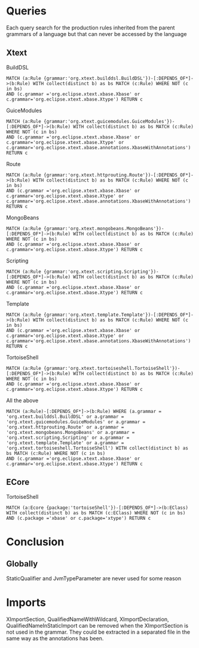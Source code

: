 # Queries

Each query search for the production rules inherited from the parent grammars of a language but that can never be accessed by the language

## Xtext

BuildDSL

```
MATCH (a:Rule {grammar:'org.xtext.builddsl.BuildDSL'})-[:DEPENDS_OF*]->(b:Rule) WITH collect(distinct b) as bs MATCH (c:Rule) WHERE NOT (c in bs)
AND (c.grammar ='org.eclipse.xtext.xbase.Xbase' or c.grammar='org.eclipse.xtext.xbase.Xtype') RETURN c
```

GuiceModules

```
MATCH (a:Rule {grammar:'org.xtext.guicemodules.GuiceModules'})-[:DEPENDS_OF*]->(b:Rule) WITH collect(distinct b) as bs MATCH (c:Rule) WHERE NOT (c in bs)
AND (c.grammar ='org.eclipse.xtext.xbase.Xbase' or c.grammar='org.eclipse.xtext.xbase.Xtype' or c.grammar='org.eclipse.xtext.xbase.annotations.XbaseWithAnnotations') RETURN c
```

Route

```
MATCH (a:Rule {grammar:'org.xtext.httprouting.Route'})-[:DEPENDS_OF*]->(b:Rule) WITH collect(distinct b) as bs MATCH (c:Rule) WHERE NOT (c in bs)
AND (c.grammar ='org.eclipse.xtext.xbase.Xbase' or c.grammar='org.eclipse.xtext.xbase.Xtype' or c.grammar='org.eclipse.xtext.xbase.annotations.XbaseWithAnnotations') RETURN c
```

MongoBeans

```
MATCH (a:Rule {grammar:'org.xtext.mongobeans.MongoBeans'})-[:DEPENDS_OF*]->(b:Rule) WITH collect(distinct b) as bs MATCH (c:Rule) WHERE NOT (c in bs)
AND (c.grammar ='org.eclipse.xtext.xbase.Xbase' or c.grammar='org.eclipse.xtext.xbase.Xtype') RETURN c
```

Scripting

```
MATCH (a:Rule {grammar:'org.xtext.scripting.Scripting'})-[:DEPENDS_OF*]->(b:Rule) WITH collect(distinct b) as bs MATCH (c:Rule) WHERE NOT (c in bs)
AND (c.grammar ='org.eclipse.xtext.xbase.Xbase' or c.grammar='org.eclipse.xtext.xbase.Xtype') RETURN c
```

Template

```
MATCH (a:Rule {grammar:'org.xtext.template.Template'})-[:DEPENDS_OF*]->(b:Rule) WITH collect(distinct b) as bs MATCH (c:Rule) WHERE NOT (c in bs)
AND (c.grammar ='org.eclipse.xtext.xbase.Xbase' or c.grammar='org.eclipse.xtext.xbase.Xtype' or c.grammar='org.eclipse.xtext.xbase.annotations.XbaseWithAnnotations') RETURN c
```

TortoiseShell

```
MATCH (a:Rule {grammar:'org.xtext.tortoiseshell.TortoiseShell'})-[:DEPENDS_OF*]->(b:Rule) WITH collect(distinct b) as bs MATCH (c:Rule) WHERE NOT (c in bs)
AND (c.grammar ='org.eclipse.xtext.xbase.Xbase' or c.grammar='org.eclipse.xtext.xbase.Xtype') RETURN c
```

All the above

```
MATCH (a:Rule)-[:DEPENDS_OF*]->(b:Rule) WHERE (a.grammar = 'org.xtext.builddsl.BuildDSL' or a.grammar = 'org.xtext.guicemodules.GuiceModules' or a.grammar = 'org.xtext.httprouting.Route' or a.grammar = 'org.xtext.mongobeans.MongoBeans' or a.grammar = 'org.xtext.scripting.Scripting' or a.grammar = 'org.xtext.template.Template' or a.grammar = 'org.xtext.tortoiseshell.TortoiseShell') WITH collect(distinct b) as bs MATCH (c:Rule) WHERE NOT (c in bs)
AND (c.grammar ='org.eclipse.xtext.xbase.Xbase' or c.grammar='org.eclipse.xtext.xbase.Xtype') RETURN c
```


## ECore


TortoiseShell

```
MATCH (a:Ecore {package:'tortoiseShell'})-[:DEPENDS_OF*]->(b:EClass) WITH collect(distinct b) as bs MATCH (c:EClass) WHERE NOT (c in bs)
AND (c.package ='xbase' or c.package='xtype') RETURN c
```


# Conclusion

## Globally
StaticQualifier and JvmTypeParameter are never used for some reason

# Imports

XImportSection, QualifiedNameWithWildcard, XImportDeclaration, QualifiedNameInStaticImport can be removed when the XImportSection is not used in the grammar.
They could be extracted in a separated file in the same way as the annotations has been.
